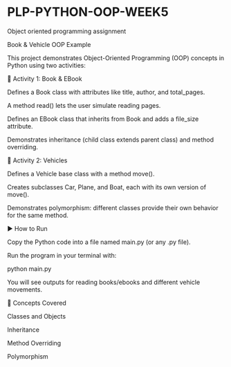 # PLP-PYTHON-OOP-WEEK5
Object oriented programming assignment 

Book & Vehicle OOP Example

This project demonstrates Object-Oriented Programming (OOP) concepts in Python using two activities:

📘 Activity 1: Book & EBook

Defines a Book class with attributes like title, author, and total_pages.

A method read() lets the user simulate reading pages.

Defines an EBook class that inherits from Book and adds a file_size attribute.

Demonstrates inheritance (child class extends parent class) and method overriding.

🚗 Activity 2: Vehicles

Defines a Vehicle base class with a method move().

Creates subclasses Car, Plane, and Boat, each with its own version of move().

Demonstrates polymorphism: different classes provide their own behavior for the same method.

▶️ How to Run

Copy the Python code into a file named main.py (or any .py file).

Run the program in your terminal with:

python main.py


You will see outputs for reading books/ebooks and different vehicle movements.

🎯 Concepts Covered

Classes and Objects

Inheritance

Method Overriding

Polymorphism

